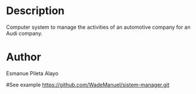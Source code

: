 # Description
Computer system to manage the activities of an automotive company for an Audi company.

# Author
Esmanue Pileta Alayo

#See example
https://github.com/WadeManuel/sistem-manager.git


